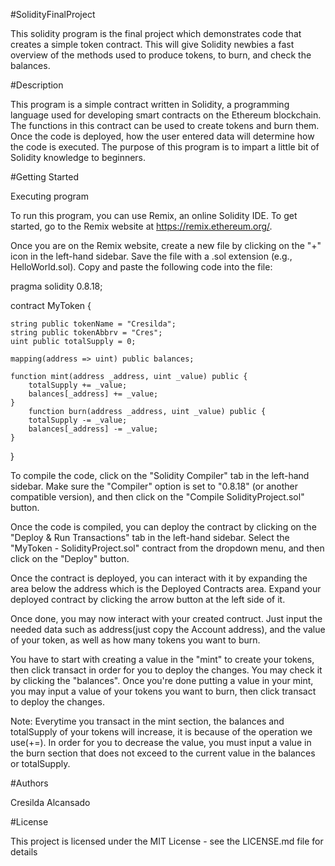 #SolidityFinalProject

This solidity program is the final project which demonstrates code that creates a simple token contract. This will give Solidity newbies a fast overview of the methods used to produce tokens, to burn, and check the balances. 

#Description

This program is a simple contract written in Solidity, a programming language used for developing smart contracts on the Ethereum blockchain. The functions in this contract can be used to create tokens and burn them. Once the code is deployed, how the user entered data will determine how the code is executed. The purpose of this program is to impart a little bit of Solidity knowledge to beginners.  

#Getting Started

Executing program

To run this program, you can use Remix, an online Solidity IDE. To get started, go to the Remix website at https://remix.ethereum.org/.

Once you are on the Remix website, create a new file by clicking on the "+" icon in the left-hand sidebar. Save the file with a .sol extension (e.g., HelloWorld.sol). Copy and paste the following code into the file:


pragma solidity 0.8.18;

contract MyToken {

    string public tokenName = "Cresilda";
    string public tokenAbbrv = "Cres";
    uint public totalSupply = 0;

    mapping(address => uint) public balances;

    function mint(address _address, uint _value) public {
        totalSupply += _value;
        balances[_address] += _value; 
    }
        function burn(address _address, uint _value) public {
        totalSupply -= _value;
        balances[_address] -= _value; 
    }
}


To compile the code, click on the "Solidity Compiler" tab in the left-hand sidebar. Make sure the "Compiler" option is set to "0.8.18" (or another compatible version), and then click on the "Compile SolidityProject.sol" button.

Once the code is compiled, you can deploy the contract by clicking on the "Deploy & Run Transactions" tab in the left-hand sidebar. Select the "MyToken - SolidityProject.sol" contract from the dropdown menu, and then click on the "Deploy" button.

Once the contract is deployed, you can interact with it by expanding the area below the address which is the Deployed Contracts area. Expand your deployed contract by clicking the arrow button at the left side of it.

Once done, you may now interact with your created contruct. Just input the needed data such as address(just copy the Account address), and the value of your token, as well as how many tokens you want to burn. 

You have to start with creating a value in the "mint" to create your tokens, then click transact in order for you to deploy the changes. You may check it by clicking the "balances". Once you're done putting a value in your mint, you may input a value of your tokens you want to burn, then click transact to deploy the changes. 

Note: Everytime you transact in the mint section, the balances and totalSupply of your tokens will increase, it is because of the operation we use(+=). In order for you to decrease the value, you must input a value in the burn section that does not exceed to the current value in the balances or totalSupply.

#Authors

Cresilda Alcansado

#License

This project is licensed under the MIT License - see the LICENSE.md file for details
